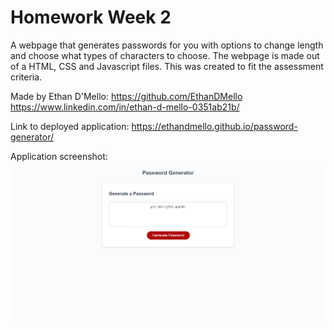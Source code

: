 # Homework Week 2

A webpage that generates passwords for you with options to change length and choose what types of characters to choose. The webpage is made out of a HTML, CSS and Javascript files. This was created to fit the assessment criteria.

Made by Ethan D'Mello:
https://github.com/EthanDMello
https://www.linkedin.com/in/ethan-d-mello-0351ab21b/

Link to deployed application: https://ethandmello.github.io/password-generator/

Application screenshot:
![App Screenshot](./Assets/Images/screenshot%20of%20app.png)
